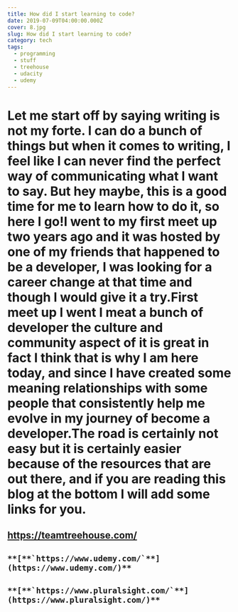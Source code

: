 ```yaml
---
title: How did I start learning to code?
date: 2019-07-09T04:00:00.000Z
cover: 8.jpg
slug: How did I start learning to code?
category: tech
tags:
  - programming
  - stuff
  - treehouse
  - udacity
  - udemy
---
```

# **Let me start off by saying writing is not my forte. I can do a bunch of things but when it comes to writing, I feel like I can never find the perfect way of communicating what I want to say. But hey maybe, this is a good time for me to learn how to do it, so here I go!I went to my first meet up two years ago and it was hosted by one of my friends that happened to be a developer, I was looking for a career change at that time and though I would give it a try.First meet up I went I meat a bunch of developer the culture and community aspect of it is great in fact I think that is why I am here today, and since I have created some meaning relationships with some people that consistently help me evolve in my journey of become a developer.The road is certainly not easy but it is certainly easier because of the resources that are out there, and if you are reading this blog at the bottom I will add some links for you.**

## 

## <https://teamtreehouse.com/>

## **``**[**`https://www.udemy.com/`**](https://www.udemy.com/)**``**

## **``**[**`https://www.pluralsight.com/`**](https://www.pluralsight.com/)**``**

## 

## 

##
